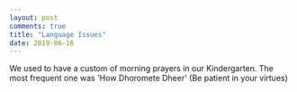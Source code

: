 ```yaml
---
layout: post
comments: true
title: "Language Issues"
date: 2019-06-16
---
```


We used to have a custom of morning prayers in our Kindergarten. The most frequent one was 'How Dhoromete Dheer' (Be patient in your virtues)